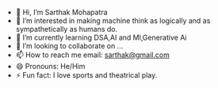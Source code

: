 - 👋 Hi, I’m Sarthak Mohapatra
- 👀 I’m interested in  making machine think as logically and as sympathetically as humans do.
- 🌱 I’m currently learning DSA,AI and Ml,Generative Ai
- 💞️ I’m looking to collaborate on ...
- 📫 How to reach me email: sarthak@gmail.com
- 😄 Pronouns: He/Him
- ⚡ Fun fact: I love sports and theatrical play.

<!---
sarthakm402/sarthakm402 is a ✨ special ✨ repository because its `README.md` (this file) appears on your GitHub profile.
You can click the Preview link to take a look at your changes.
--->
